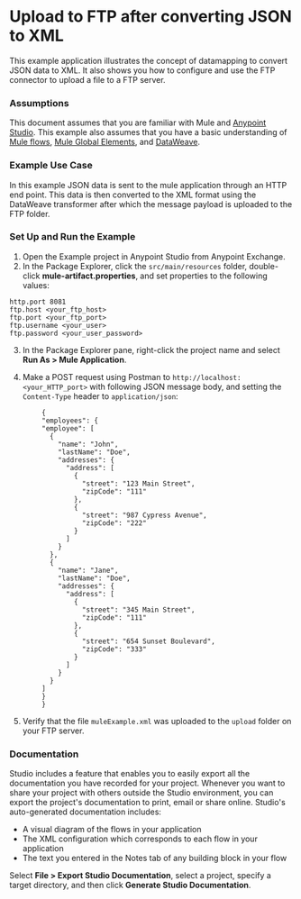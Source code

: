 # Upload to FTP after converting JSON to XML

This example application illustrates the concept of datamapping to convert JSON data to XML. It also shows you how to configure and use the FTP connector to upload a file to a FTP server.

### Assumptions ###

This document assumes that you are familiar with Mule and [Anypoint Studio](https://docs.mulesoft.com/anypoint-studio/v/7.2/). This example also assumes that you have a basic understanding of [Mule flows](https://docs.mulesoft.com/mule4-user-guide/v/4.1/about-flows), [Mule Global Elements](https://docs.mulesoft.com/mule4-user-guide/v/4.1/global-elements), and [DataWeave](https://docs.mulesoft.com/mule4-user-guide/v/4.1/dataweave).

### Example Use Case
In this example JSON data is sent to the mule application through an HTTP end point. This data is then converted to the XML format using the DataWeave transformer after which the message payload is uploaded to the FTP folder.

### Set Up and Run the Example
1. Open the Example project in Anypoint Studio from Anypoint Exchange.
2. In the Package Explorer, click the `src/main/resources` folder, double-click **mule-artifact.properties**, and set properties to the following values:
```
http.port 8081
ftp.host <your_ftp_host>
ftp.port <your_ftp_port>
ftp.username <your_user>
ftp.password <your_user_password>
```

3. In the Package Explorer pane, right-click the project name and  select **Run As > Mule Application**.

4. Make a POST request using Postman to `http://localhost:<your_HTTP_port>` with following JSON message body, and setting the `Content-Type` header to `application/json`:
```
	    {
	    "employees": {
	    "employee": [
	      {
	        "name": "John",
	        "lastName": "Doe",
	        "addresses": {
	          "address": [
	            {
	              "street": "123 Main Street",
	              "zipCode": "111"
	            },
	            {
	              "street": "987 Cypress Avenue",
	              "zipCode": "222"
	            }
	          ]
	        }
	      },
	      {
	        "name": "Jane",
	        "lastName": "Doe",
	        "addresses": {
	          "address": [
	            {
	              "street": "345 Main Street",
	              "zipCode": "111"
	            },
	            {
	              "street": "654 Sunset Boulevard",
	              "zipCode": "333"
	            }
	          ]
	        }
	      }
	    ]
	    }
	    }
```
5. Verify that the file `muleExample.xml` was uploaded to the `upload` folder on your FTP server.

### Documentation ###

Studio includes a feature that enables you to easily export all the documentation you have recorded for your project. Whenever you want to share your project with others outside the Studio environment, you can export the project's documentation to print, email or share online. Studio's auto-generated documentation includes:

- A visual diagram of the flows in your application
- The XML configuration which corresponds to each flow in your application
- The text you entered in the Notes tab of any building block in your flow

Select **File > Export Studio Documentation**, select a project, specify a target directory, and then click **Generate Studio Documentation**.
